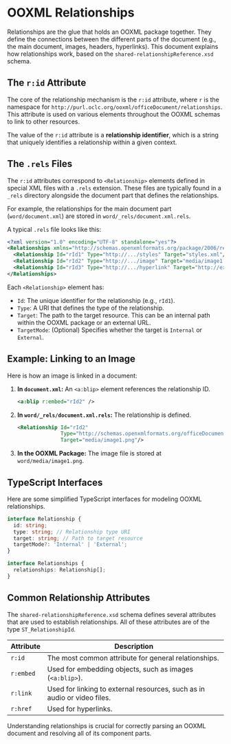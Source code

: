 # OOXML Relationships

Relationships are the glue that holds an OOXML package together. They define the connections between the different parts of the document (e.g., the main document, images, headers, hyperlinks). This document explains how relationships work, based on the `shared-relationshipReference.xsd` schema.

## The `r:id` Attribute

The core of the relationship mechanism is the `r:id` attribute, where `r` is the namespace for `http://purl.oclc.org/ooxml/officeDocument/relationships`. This attribute is used on various elements throughout the OOXML schemas to link to other resources.

The value of the `r:id` attribute is a **relationship identifier**, which is a string that uniquely identifies a relationship within a given context.

## The `.rels` Files

The `r:id` attributes correspond to `<Relationship>` elements defined in special XML files with a `.rels` extension. These files are typically found in a `_rels` directory alongside the document part that defines the relationships.

For example, the relationships for the main document part (`word/document.xml`) are stored in `word/_rels/document.xml.rels`.

A typical `.rels` file looks like this:

```xml
<?xml version="1.0" encoding="UTF-8" standalone="yes"?>
<Relationships xmlns="http://schemas.openxmlformats.org/package/2006/relationships">
  <Relationship Id="rId1" Type="http://.../styles" Target="styles.xml"/>
  <Relationship Id="rId2" Type="http://.../image" Target="media/image1.png"/>
  <Relationship Id="rId3" Type="http://.../hyperlink" Target="http://example.com" TargetMode="External"/>
</Relationships>
```

Each `<Relationship>` element has:

*   `Id`: The unique identifier for the relationship (e.g., `rId1`).
*   `Type`: A URI that defines the type of the relationship.
*   `Target`: The path to the target resource. This can be an internal path within the OOXML package or an external URL.
*   `TargetMode`: (Optional) Specifies whether the target is `Internal` or `External`.

## Example: Linking to an Image

Here is how an image is linked in a document:

1.  **In `document.xml`:** An `<a:blip>` element references the relationship ID.

    ```xml
    <a:blip r:embed="rId2" />
    ```

2.  **In `word/_rels/document.xml.rels`:** The relationship is defined.

    ```xml
    <Relationship Id="rId2"
                  Type="http://schemas.openxmlformats.org/officeDocument/2006/relationships/image"
                  Target="media/image1.png"/>
    ```

3.  **In the OOXML Package:** The image file is stored at `word/media/image1.png`.

## TypeScript Interfaces

Here are some simplified TypeScript interfaces for modeling OOXML relationships.

```typescript
interface Relationship {
  id: string;
  type: string; // Relationship type URI
  target: string; // Path to target resource
  targetMode?: 'Internal' | 'External';
}

interface Relationships {
  relationships: Relationship[];
}
```

## Common Relationship Attributes

The `shared-relationshipReference.xsd` schema defines several attributes that are used to establish relationships. All of these attributes are of the type `ST_RelationshipId`.

| Attribute | Description |
| --- | --- |
| `r:id` | The most common attribute for general relationships. |
| `r:embed` | Used for embedding objects, such as images (`<a:blip>`). |
| `r:link` | Used for linking to external resources, such as in audio or video files. |
| `r:href` | Used for hyperlinks. |

Understanding relationships is crucial for correctly parsing an OOXML document and resolving all of its component parts.